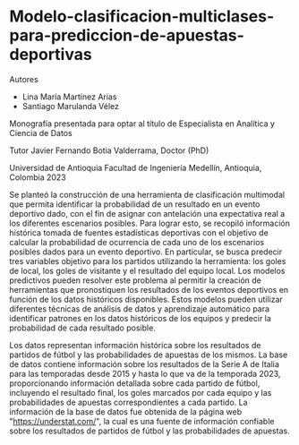 # Modelo-clasificacion-multiclases-para-prediccion-de-apuestas-deportivas

  Autores
* Lina María Martínez Arias
* Santiago Marulanda Vélez

Monografía presentada para optar al título de Especialista en Analítica y Ciencia de Datos

Tutor
Javier Fernando Botia Valderrama, Doctor (PhD)

Universidad de Antioquia
Facultad de Ingeniería
Medellín, Antioquia, Colombia
2023 	


Se planteó la construcción de una herramienta de clasificación multimodal que permita identificar la probabilidad de un resultado en un evento deportivo dado, con el fin de asignar con antelación una expectativa real a los diferentes escenarios posibles. Para lograr esto, se recopiló información histórica tomada de fuentes estadísticas deportivas con el objetivo de calcular la probabilidad de ocurrencia de cada uno de los escenarios posibles dados para un evento deportivo. En particular, se busca predecir tres variables objetivo para los partidos utilizando la herramienta: los goles de local, los goles de visitante y el resultado del equipo local.
Los modelos predictivos pueden resolver este problema al permitir la creación de herramientas que pronostiquen los resultados de los eventos deportivos en función de los datos históricos disponibles. Estos modelos pueden utilizar diferentes técnicas de análisis de datos y aprendizaje automático para identificar patrones en los datos históricos de los equipos y predecir la probabilidad de cada resultado posible.

Los datos representan información histórica sobre los resultados de partidos de fútbol y las probabilidades de apuestas de los mismos. La base de datos contiene información sobre los resultados de la Serie A de Italia para las temporadas desde 2015 y hasta lo que va de la temporada 2023, proporcionando información detallada sobre cada partido de fútbol, incluyendo el resultado final, los goles marcados por cada equipo y las probabilidades de apuestas correspondientes a cada partido. 
La información de la base de datos fue obtenida de la página web "https://understat.com/", la cual es una fuente de información confiable sobre los resultados de partidos de fútbol y las probabilidades de apuestas.

